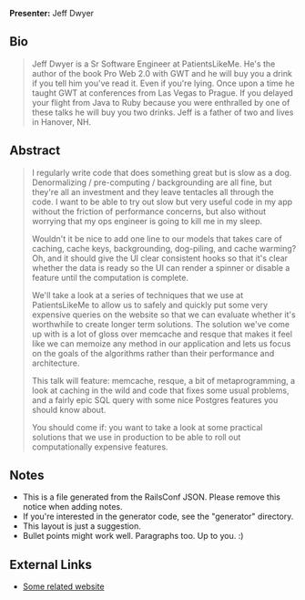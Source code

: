 **Presenter:** Jeff Dwyer

## Bio

> Jeff Dwyer is a Sr Software Engineer at PatientsLikeMe. He's the author of the book Pro Web 2.0 with GWT and he will buy you a drink if you tell him you've read it. Even if you're lying. Once upon a time he taught GWT at conferences from Las Vegas to Prague. If you delayed your flight from Java to Ruby because you were enthralled by one of these talks he will buy you two drinks. Jeff is a father of two and lives in Hanover, NH.

## Abstract

> I regularly write code that does something great but is slow as a dog. Denormalizing / pre-computing / backgrounding are all fine, but they're all an investment and they leave tentacles all through the code. I want to be able to try out slow but very useful code in my app without the friction of performance concerns, but also without worrying that my ops engineer is going to kill me in my sleep.
>
> Wouldn't it be nice to add one line to our models that takes care of caching, cache keys, backgrounding, dog-piling, and cache warming? Oh, and it should give the UI clear consistent hooks so that it's clear whether the data is ready so the UI can render a spinner or disable a feature until the computation is complete.
>
> We'll take a look at a series of techniques that we use at PatientsLikeMe to allow us to safely and quickly put some very expensive queries on the website so that we can evaluate whether it's worthwhile to create longer term solutions. The solution we've come up with is a lot of gloss over memcache and resque that makes it feel like we can memoize any method in our application and lets us focus on the goals of the algorithms rather than their performance and architecture.
>
> This talk will feature: memcache, resque, a bit of metaprogramming, a look at caching in the wild and code that fixes some usual problems, and a fairly epic SQL query with some nice Postgres features you should know about.
>
> You should come if: you want to take a look at some practical solutions that we use in production to be able to roll out computationally expensive features.

## Notes

* This is a file generated from the RailsConf JSON.  Please remove this notice when adding notes.
* If you're interested in the generator code, see the "generator" directory.
* This layout is just a suggestion.
* Bullet points might work well.  Paragraphs too.  Up to you.  :)

## External Links

* [Some related website](http://www.example.com/)
